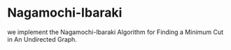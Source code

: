 # Nagamochi-Ibaraki
we implement the Nagamochi-Ibaraki Algorithm for Finding a Minimum Cut in An Undirected Graph.

